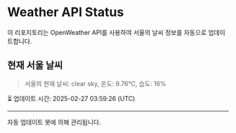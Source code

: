 
# Weather API Status

이 리포지토리는 OpenWeather API를 사용하여 서울의 날씨 정보를 자동으로 업데이트합니다.

## 현재 서울 날씨
> 서울의 현재 날씨: clear sky, 온도: 9.76°C, 습도: 16%

⏳ 업데이트 시간: 2025-02-27 03:59:26 (UTC)

---
자동 업데이트 봇에 의해 관리됩니다.
